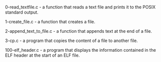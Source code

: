 0-read_textfile.c - a function that reads a text file and prints it to the POSIX standard output.

1-create_file.c - a function that creates a file.

2-append_text_to_file.c - a function that appends text at the end of a file.

3-cp.c - a program that copies the content of a file to another file.

100-elf_header.c - a program that displays the information contained in the ELF header at the start of an ELF file.
